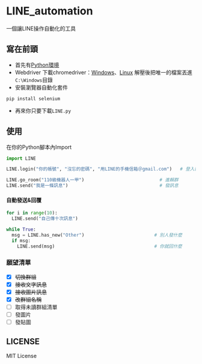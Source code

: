 # LINE_automation
一個讓LINE操作自動化的工具
## 寫在前頭
* 首先有[Python環境](https://zh.wikipedia.org/wiki/Python#%E4%B8%93%E9%97%A8%E4%B8%BAPython%E8%AE%BE%E8%AE%A1%E7%9A%84IDE%E8%BD%AF%E4%BB%B6)
* Webdriver
下載chromedriver：[Windows](https://chromedriver.storage.googleapis.com/2.40/chromedriver_linux64.zip)、[Linux](https://chromedriver.storage.googleapis.com/2.40/chromedriver_win32.zip)
解壓後把唯一的檔案丟進`C:\Windows`目錄
* 安裝瀏覽器自動化套件
```shell
pip install selenium
```
* 再來你只要下載`LINE.py`
## 使用
在你的Python腳本內Import
```python
import LINE

LINE.login("你的帳號", "沒忘的密碼", "用LINE的手機信箱＠gmail.com")   # 登入賴，程式自動發送登入驗證碼至手機信箱

LINE.go_room("110級機器人一甲")                            # 進賴群
LINE.send("我是一條訊息")                                  # 發訊息

```
#### 自動發送&回覆
```python
for i in range(10):
  LINE.send("自己傳十次訊息")  

while True:
  msg = LINE.has_new("Other")                          # 別人發什麼
  if msg:
    LINE.send(msg)                                     # 你就回什麼
```

### 願望清單
- [x] ~~切換群組~~
- [x] ~~接收文字訊息~~
- [x] ~~接收圖片訊息~~
- [x] ~~改群組名稱~~
- [ ] 取得未讀群組清單
- [ ] 發圖片
- [ ] 發貼圖

## LICENSE
MIT License
